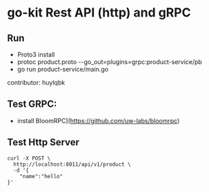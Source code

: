 # go-kit Rest API (http) and gRPC 

## Run
- Proto3 install
- protoc product.proto --go_out=plugins=grpc:product-service/pb
- go run product-service/main.go

contributor: huylqbk

## Test GRPC:
- install BloomRPC](https://github.com/uw-labs/bloomrpc)
## Test Http Server 
```
curl -X POST \
  http://localhost:8011/api/v1/product \
  -d '{
	"name":"hello"
}'
```
